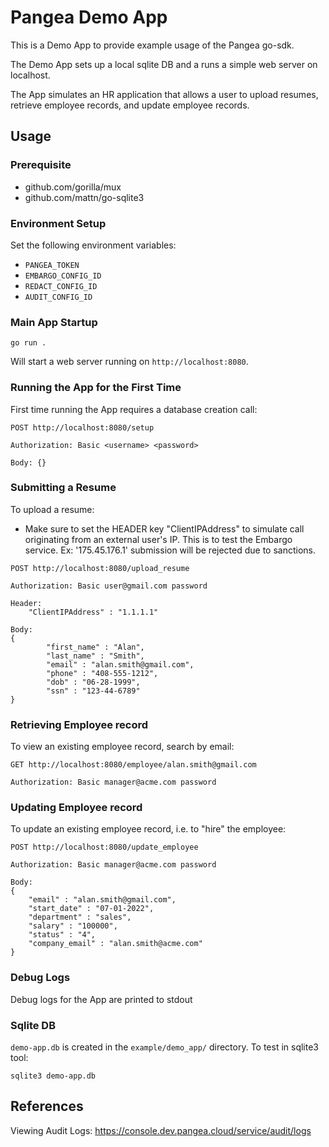 # Pangea Demo App
This is a Demo App to provide example usage of the Pangea go-sdk.  

The Demo App sets up a local sqlite DB and a runs a simple web server on localhost.

The App simulates an HR application that allows a user to upload resumes, retrieve employee records, and update employee records.

## Usage

### Prerequisite
- github.com/gorilla/mux
- github.com/mattn/go-sqlite3

### Environment Setup
Set the following environment variables:
- `PANGEA_TOKEN`
- `EMBARGO_CONFIG_ID`
- `REDACT_CONFIG_ID`
- `AUDIT_CONFIG_ID`

### Main App Startup
```
go run .
```
Will start a web server running on `http://localhost:8080`.

### Running the App for the First Time
First time running the App requires a database creation call:

```
POST http://localhost:8080/setup

Authorization: Basic <username> <password>

Body: {}
```

### Submitting a Resume
To upload a resume:
- Make sure to set the HEADER key "ClientIPAddress" to simulate call originating from an external user's IP.  This is to test the Embargo service.  Ex: '175.45.176.1' submission will be rejected due to sanctions. 

```
POST http://localhost:8080/upload_resume

Authorization: Basic user@gmail.com password

Header:
    "ClientIPAddress" : "1.1.1.1"

Body: 
{
        "first_name" : "Alan",
        "last_name" : "Smith",
        "email" : "alan.smith@gmail.com",
        "phone" : "408-555-1212",
        "dob" : "06-28-1999",
        "ssn" : "123-44-6789"
}
```

### Retrieving Employee record
To view an existing employee record, search by email:

```
GET http://localhost:8080/employee/alan.smith@gmail.com

Authorization: Basic manager@acme.com password
```

### Updating Employee record
To update an existing employee record, i.e. to "hire" the employee:

```
POST http://localhost:8080/update_employee

Authorization: Basic manager@acme.com password

Body:
{
    "email" : "alan.smith@gmail.com",
    "start_date" : "07-01-2022",
    "department" : "sales",
    "salary" : "100000",
    "status" : "4",
    "company_email" : "alan.smith@acme.com"
}
```


### Debug Logs
Debug logs for the App are printed to stdout

### Sqlite DB
`demo-app.db` is created in the `example/demo_app/` directory.  To test in sqlite3 tool:

```
sqlite3 demo-app.db
```

## References
Viewing Audit Logs: https://console.dev.pangea.cloud/service/audit/logs
